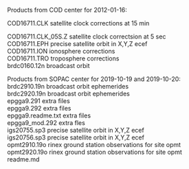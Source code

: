 Products from COD center for 2012-01-16:    
  
COD16711.CLK	satellite clock corrections at 15 min    
  
COD16711.CLK_05S.Z  satellite clock correctsion at 5 sec  
COD16711.EPH	precise satellite orbit in X,Y,Z ecef  
COD16711.ION	ionosphere corrections  
COD16711.TRO	troposphere corrections  
brdc0160.12n	broadcast orbit  
  
Products from SOPAC center for 2019-10-19 and 2019-10-20:  
brdc2910.19n	broadcast orbit ephemerides  
brdc2920.19n	broadcast orbit ephemerides  
epgga9.291	extra files  
epgga9.292	extra files  
epgga9.readme.txt extra files  
epgga9_mod.292  extra fles  
igs20755.sp3 	precise satellite orbit in X,Y,Z ecef  
igs20756.sp3	precise satellite orbit in X,Y,Z ecef  
opmt2910.19o	rinex ground station observations for site opmt  
opmt2920.19o	rinex ground station observations for site opmt  
readme.md  
